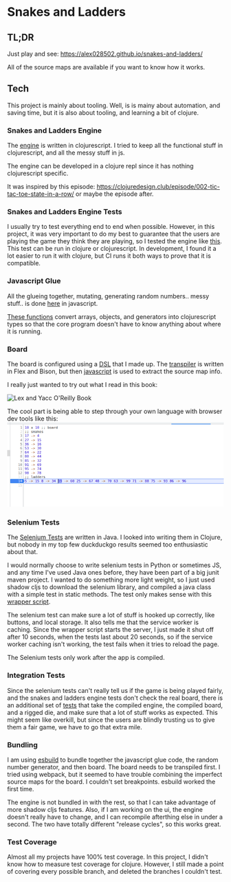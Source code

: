 # Snakes and Ladders

## TL;DR

Just play and see:
https://alex028502.github.io/snakes-and-ladders/

All of the source maps are available if you want to know how it works.

## Tech

This project is mainly about tooling. Well, is is mainy about automation, and
saving time, but it is also about tooling, and learning a bit of clojure.

### Snakes and Ladders Engine

The [engine](./src/engine/core.cljc) is written in clojurescript. I tried to
keep all the functional stuff in clojurescript, and all the messy stuff in js.

The engine can be developed in a clojure repl since it has nothing clojurescript
specific.

It was inspired by this episode:
https://clojuredesign.club/episode/002-tic-tac-toe-state-in-a-row/
or maybe the episode after.


### Snakes and Ladders Engine Tests

I usually try to test everything end to end when possible. However, in this
project, it was very important to do my best to guarantee that the users are
playing the game they think they are playing, so I tested the engine like
[this](./src/engine/core_test.cljs).  This test can be run in clojure or
clojurescript. In development, I found it a lot easier to run it with clojure,
but CI runs it both ways to prove that it is compatible.

### Javascript Glue

All the glueing together, mutating, generating random numbers.. messy stuff..
is done [here](src/index.js) in javascript.

[These functions](./src/engine/convert.cljs) convert arrays, objects, and
generators into clojurescript types so that the core program doesn't have to
know anything about where it is running.

### Board

The board is configured using a
[DSL](./src/board.snlbddsl) that I made up.  The [transpiler](./snlbddsl)
is written in Flex and Bison, but then [javascript](./snlbddsl/sm.js) is used
to extract the source map info.

I really just wanted to try out what I read in this book:

<img height="100"
     alt="Lex and Yacc O'Reilly Book"
     src="https://learning.oreilly.com/covers/urn:orm:book:9781565920002/400w/" />

The cool part is being able to step through your own language with browser
dev tools like this:
![Chrome dev tools debugging my own language](./docs/debug-snlbddsl.png)

### Selenium Tests

The [Selenium Tests](./selenium/Test.java) are written in Java. I looked into
writing them in Clojure, but nobody in my top few duckduckgo results seemed too
enthusiastic about that.

I would normally choose to write selenium tests in Python or sometimes JS, and
any time I've used Java ones before, they have been part of a big junit maven
project. I wanted to do something more light weight, so I just used shadow
cljs to download the selenium library, and compiled a java class with a simple
test in static methods.  The test only makes sense with this
[wrapper script](./test.sh).

The selenium test can make sure a lot of stuff is hooked up correctly, like
buttons, and local storage. It also tells me that the service worker is caching.
Since the wrapper script starts the server, I just made it shut off after 10
seconds, when the tests last about 20 seconds, so if the service worker caching
isn't working, the test fails when it tries to reload the page.

The Selenium tests only work after the app is compiled.

### Integration Tests

Since the selenium tests can't really tell us if the game is being played
fairly, and the snakes and ladders engine tests don't check the real board,
there is an additional set of [tests](./test.js) that take the compiled engine,
the compiled board, and a rigged die, and make sure that a lot of stuff works as
expected.  This might seem like overkill, but since the users are blindly
trusting us to give them a fair game, we have to go that extra mile.

### Bundling

I am using [esbuild](https://github.com/evanw/esbuild) to bundle together the
javascript glue code, the random number generator, and then board. The board
needs to be transpiled first. I tried using webpack, but it seemed to have
trouble combining the imperfect source maps for the board. I couldn't set
breakpoints. esbuild worked the first time.

The engine is not bundled in with the rest, so that I can take
advantage of more shadow cljs features. Also, if I am working on the ui, the
engine doesn't really have to change, and I can recompile afterthing else in
under a second. The two have totally different "release cycles", so this works
great.


### Test Coverage

Almost all my projects have 100% test coverage.  In this project, I didn't know
how to measure test coverage for clojure.  However, I still made a point of
covering every possible branch, and deleted the branches I couldn't test.
